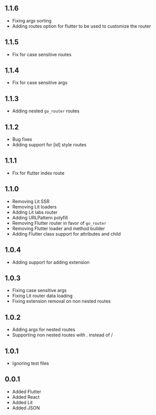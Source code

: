 ## 1.1.6

- Fixing args sorting
- Adding routes option for flutter to be used to customize the router

## 1.1.5

- Fix for case sensitive routes

## 1.1.4

- Fix for case sensitive args

## 1.1.3

- Adding nested `go_router` routes

## 1.1.2

- Bug fixes
- Adding support for [id] style routes

## 1.1.1

- Fix for flutter index route

## 1.1.0

- Removing Lit SSR
- Removing Lit loaders
- Adding Lit labs router
- Adding URLPattern polyfill
- Removing Flutter router in favor of `go_router`
- Removing Flutter loader and method builder
- Adding Flutter class support for attributes and child

## 1.0.4

- Adding support for adding extension

## 1.0.3

- Fixing case sensitive args
- Fixing Lit router data loading
- Fixing extension removal on non nested routes

## 1.0.2

- Adding args for nested routes
- Supporting non nested routes with . instead of /

## 1.0.1

- Ignoring test files

## 0.0.1

- Added Flutter
- Added React
- Added Lit
- Added JSON